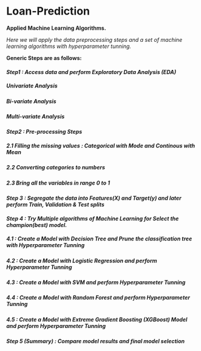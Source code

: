 # Loan-Prediction
**Applied Machine Learning Algorithms.**

_Here we will apply the data preprocessing steps and a set of machine learning algorithms with hyperparameter tunning._

**Generic Steps are as follows:**

#### _Step1 : Access data and perform Exploratory Data Analysis (EDA)_
  ##### Univariate Analysis
  ##### Bi-variate Analysis
  ##### Multi-variate Analysis
  
#### _Step2 : Pre-processing Steps_
  ##### 2.1 Filling the missing values : Categorical with Mode and Continous with Mean
  ##### 2.2 Converting categories to numbers
  ##### 2.3 Bring all the variables in range 0 to 1

#### _Step 3 : Segregate the data into Features(X) and Target(y) and later perform Train, Validation & Test splits_

#### _Step 4 : Try Multiple algorithms of Machine Learning for Select the champion(best) model._
  ##### 4.1 : Create a Model with Decision Tree and Prune the classification tree with Hyperparameter Tunning
  ##### 4.2 : Create a Model with Logistic Regression and perform Hyperparameter Tunning
  ##### 4.3 : Create a Model with SVM and perform Hyperparameter Tunning
  ##### 4.4 : Create a Model with Random Forest and perform Hyperparameter Tunning
  ##### 4.5 : Create a Model with Extreme Gradient Boosting (XGBoost) Model and perform Hyperparameter Tunning
  
#### _Step 5 (Summary) : Compare model results and final model selection_
